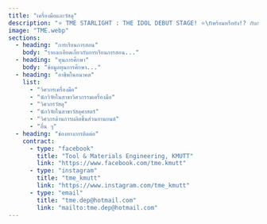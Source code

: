 ```yaml
---
title: "เครื่องมือและวัสดุ"
description: "⭐️ TME STARLIGHT : THE IDOL DEBUT STAGE! ⭐️\nพร้อมหรือยัง!? กับการเดบิวต์ครั้งแรกของเหล่า TME Trainees มินิคอนเสิร์ตสุดเก๋ ที่มาพร้อม 2 stage พิเศษ จากภาควิศวกรรมเครื่องมือและวัสดุ ⚙️ ที่จะทำให้ทุกคนได้รับประสบการณ์ดี ๆ กลับไปแน่นนอน\nแล้วมาเจอกันในงาน KMUTT Engineering Open House 2025 !\n⸻\n“Every stage lights up with your cheers, every moment shines with our music… together we are the Starlight Concert.” 🌟🎤\n⸻"
image: "TME.webp"
sections:
  - heading: "การเรียนการสอน"
    body: "รายละเอียดเกี่ยวกับการเรียนการสอน..."
  - heading: "ทุนการศึกษา"
    body: "ข้อมูลทุนการศึกษา..."
  - heading: "อาชีพในอนาคต"
    list:
      - "วิศวกรเครื่องมือ"
      - "นักวิจัยในสาขาวิศวกรรมเครื่องมือ"
      - "วิศวกรวัสดุ"
      - "นักวิจัยในสาขาวัสดุศาสตร์"
      - "วิศวกรด้านการผลิตชิ้นส่วนยานยนต์"
      - "อื่น ๆ"
  - heading: "ช่องทางการติดต่อ"
    contract:
      - type: "facebook"
        title: "Tool & Materials Engineering, KMUTT"
        link: "https://www.facebook.com/tme.kmutt"
      - type: "instagram"
        title: "tme_kmutt"
        link: "https://www.instagram.com/tme_kmutt"
      - type: "email"
        title: "tme.dep@hotmail.com"
        link: "mailto:tme.dep@hotmail.com"
---
```

